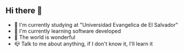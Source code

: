 ## Hi there 👋

- 🫡 I'm currently studying at "Universidad Evangelica de El Salvador"
- 💪 I'm currently learning software developed
- 🍃 The world is wonderful
- 📪 Talk to me about anything, if I don't know it, I'll learn it
<!--
**Angel2807ra/Angel2807ra** is a ✨ _special_ ✨ repository because its `README.md` (this file) appears on your GitHub profile.

Here are some ideas to get you started:

- 🔭 I’m currently working on ...
- 🌱 I’m currently learning ...
- 👯 I’m looking to collaborate on ...
- 🤔 I’m looking for help with ...
- 💬 Ask me about ...
- 📫 How to reach me: ...
- 😄 Pronouns: ...
- ⚡ Fun fact: ...
-->
